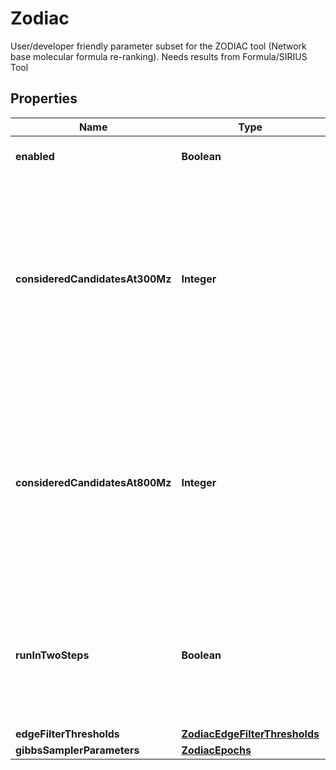 

# Zodiac

User/developer friendly parameter subset for the ZODIAC tool (Network base molecular formula re-ranking).  Needs results from Formula/SIRIUS Tool

## Properties

| Name | Type | Description | Notes |
|------------ | ------------- | ------------- | -------------|
|**enabled** | **Boolean** | tags whether the tool is enabled |  [optional] |
|**consideredCandidatesAt300Mz** | **Integer** | Maximum number of candidate molecular formulas (fragmentation trees computed by SIRIUS) per compound which are considered by ZODIAC for compounds below 300 m/z. |  [optional] |
|**consideredCandidatesAt800Mz** | **Integer** | Maximum number of candidate molecular formulas (fragmentation trees computed by SIRIUS) per compound which are considered by ZODIAC for compounds above 800 m/z. |  [optional] |
|**runInTwoSteps** | **Boolean** | As default ZODIAC runs a 2-step approach. First running &#39;good quality compounds&#39; only, and afterwards including the remaining. |  [optional] |
|**edgeFilterThresholds** | [**ZodiacEdgeFilterThresholds**](ZodiacEdgeFilterThresholds.md) |  |  [optional] |
|**gibbsSamplerParameters** | [**ZodiacEpochs**](ZodiacEpochs.md) |  |  [optional] |



